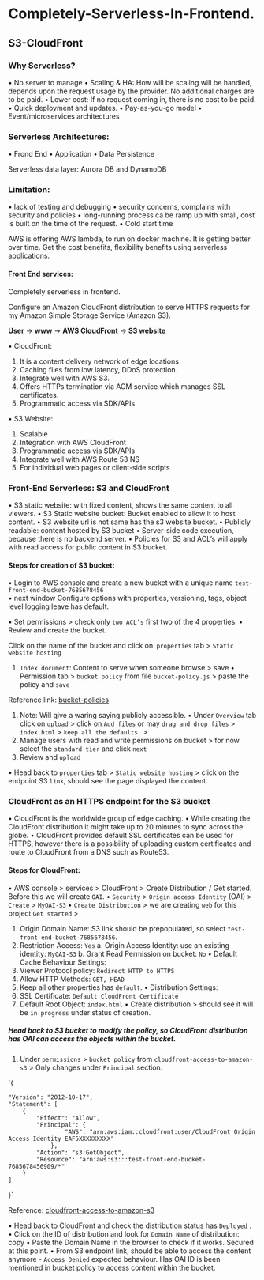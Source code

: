 # Completely-Serverless-In-Frontend.

## S3-CloudFront

### Why Serverless?
•	No server to manage
•	Scaling & HA: How will be scaling will be handled, depends upon the request usage by the provider. No additional charges are to be paid.
•	Lower cost: If no request coming in, there is no cost to be paid.
•	Quick deployment and updates.
•	Pay-as-you-go model
•	Event/microservices architectures

### Serverless Architectures:

•	Frond End
•	Application
•	Data Persistence

Serverless data layer: Aurora DB and DynamoDB

### Limitation:
•	lack of testing and debugging
•	security concerns, complains with security and policies
•	long-running process ca be ramp up with small, cost is built on the time of the request.
•	Cold start time


AWS is offering AWS lambda, to run on docker machine. It is getting better over time.
Get the cost benefits, flexibility benefits using serverless applications.


#### Front End services:

Completely serverless in frontend.

Configure an Amazon CloudFront distribution to serve HTTPS requests for my Amazon Simple Storage Service (Amazon S3).

**User** &rarr; **www** &rarr; **AWS CloudFront** &rarr; **S3 website**

•	CloudFront: 
1.	It is a content delivery network of edge locations
2.	Caching files from low latency, DDoS protection.
3.	Integrate well with AWS S3.
4.	Offers HTTPs termination via ACM service which manages SSL certificates.
5.	Programmatic access via SDK/APIs

•	S3 Website:
1.	Scalable
2.	Integration with AWS CloudFront
3.	Programmatic access via SDK/APIs
4.	Integrate well with AWS Route 53 NS
5.	For individual web pages or client-side scripts

### Front-End Serverless: S3 and CloudFront

•	S3 static website: with fixed content, shows the same content to all viewers.
•	S3 Static website bucket: Bucket enabled to allow it to host content.
•	S3 website url is not same has the s3 website bucket.
•	Publicly readable: content hosted by S3 bucket
•	Server-side code execution, because there is no backend server.
•	Policies for S3 and ACL’s will apply with read access for public content in S3 bucket.

#### Steps for creation of S3 bucket:

•	Login to AWS console and create a new bucket with a unique name `test-front-end-bucket-7685678456`  
•	next window Configure options with properties, versioning, tags, object level logging leave has default. 

•	Set permissions > check only `two ACL’s` first two of the 4 properties.
•	Review and create the bucket.

Click on the name of the bucket and click on` properties` tab > `Static website hosting`  
1.	`Index document`: Content to serve when someone browse > save
•	Permission tab > `bucket policy` from file `bucket-policy.js` > paste the policy and `save`

Reference link: [bucket-policies](https://docs.aws.amazon.com/AmazonS3/latest/dev/example-bucket-policies.html) 


1.	Note: Will give a waring saying publicly accessible.
•	Under `Overview` tab click on `upload` > click on `Add files`  or may `drag and drop files` >  `index.html`  >  `keep all the defaults ` > 
1.	 Manage users with read and write permissions on bucket > for now select the `standard tier` and click `next`
2.	Review and `upload` 

•	Head back to `properties` tab > `Static website hosting` > click on the endpoint S3 `link`, should see the page displayed the content.

### CloudFront as an HTTPS endpoint for the S3 bucket

•	CloudFront is the worldwide group of edge caching.
•	While creating the CloudFront distribution it might take up to 20 minutes to sync across the globe.
•	CloudFront provides default SSL certificates can be used for HTTPS, however there is a possibility of uploading custom certificates and route to CloudFront from a DNS such as Route53.

#### Steps for CloudFront:

•	AWS console > services > CloudFront > Create Distribution / Get started. Before this we will create `OAI`.
•	`Security`  > `Origin access Identity` (OAI) > `Create` > `MyOAI-S3`
•	`Create Distribution` > we are creating `web` for this project `Get started` > 
1.	Origin Domain Name: S3 link should be prepopulated, so select `test-front-end-bucket-7685678456`.
2.	Restriction Access: `Yes`
a.	Origin Access Identity: use an existing identity: `MyOAI-S3`
b.	Grant Read Permission on bucket: `No`
•	Default Cache Behaviour Settings:
1.	Viewer Protocol policy: `Redirect HTTP to HTTPS`
2.	Allow HTTP Methods: `GET, HEAD`
3.	Keep all other properties has `default`.
•	Distribution Settings:
1.	SSL Certificate: `Default CloudFront Certificate`
2.	Default Root Object: `index.html`
•	Create distribution > should see it will be `in progress` under status of creation.

##### Head back to S3 bucket to modify the policy, so CloudFront distribution has OAI can access the objects within the bucket.

1.	Under `permissions` > `bucket policy` from `cloudfront-access-to-amazon-s3` > 
Only changes under `Principal` section.

`{

    "Version": "2012-10-17",
    "Statement": [
        {
            "Effect": "Allow",
            "Principal": {
            		"AWS": "arn:aws:iam::cloudfront:user/CloudFront Origin Access Identity EAF5XXXXXXXXX"
		        },
            "Action": "s3:GetObject",
            "Resource": "arn:aws:s3:::test-front-end-bucket-7685678456909/*"
        }
    ]
    
}`

Reference: [cloudfront-access-to-amazon-s3](https://aws.amazon.com/premiumsupport/knowledge-center/cloudfront-access-to-amazon-s3/) 

•	Head back to CloudFront and check the distribution status has `Deployed` .
•	Click on the ID of distribution and look for `Domain Name` of distribution: copy
•	Paste the Domain Name in the browser to check if it works. Secured at this point.
•	From S3 endpoint link, should be able to access the content anymore - `Access Denied` expected behaviour. Has OAI ID is been mentioned in bucket policy to access content within the bucket.
